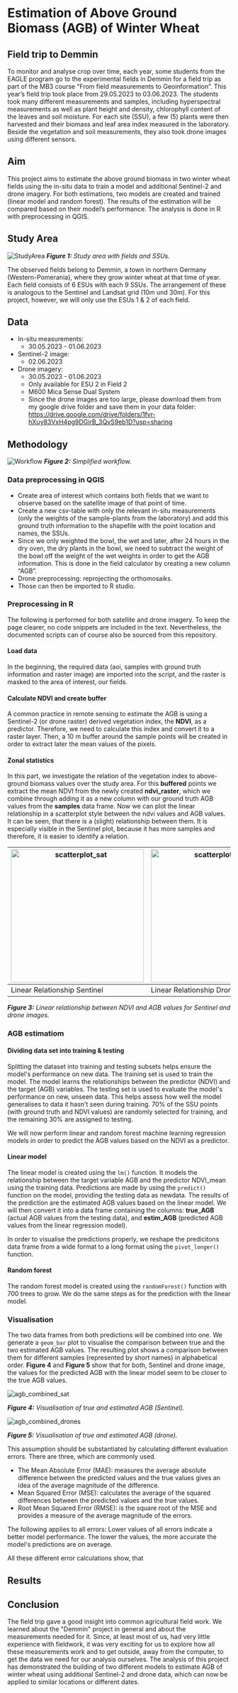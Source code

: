 # Estimation of Above Ground Biomass (AGB) of Winter Wheat 

## Field trip to Demmin
To monitor and analyse crop over time, each year, some students from the EAGLE program go to the experimental fields in Demmin for a field trip as part of the MB3 course “From field measurements to Geoinformation”. This year’s field trip took place from 29.05.2023 to 03.06.2023. The students took many different measurements and samples, including hyperspectral measurements as well as plant height and density, chlorophyll content of the leaves and soil moisture. For each site (SSU), a few (5) plants were then harvested and their biomass and leaf area index measured in the laboratory. Beside the vegetation and soil measurements, they also took drone images using different sensors.

## Aim
This project aims to estimate the above ground biomass in two winter wheat fields using the in-situ data to train a model and additional Sentinel-2 and drone imagery. For both estimations, two models are created and trained (linear model and random forest).  The results of the estimation will be compared based on their model’s performance. The analysis is done in R with preprocessing in QGIS.

## Study Area
![StudyArea](https://github.com/IsasGithub/MB3_Fieldwork_AGB_Estimation/blob/main/figs/StudyArea.PNG)
***Figure 1:** Study area with fields and SSUs.* 

The observed fields belong to Demmin, a town in northern Germany (Western-Pomerania), where they grow winter wheat at that time of year. Each field consists of 6 ESUs with each 9 SSUs. The arrangement of these is analogous to the Sentinel and Landsat grid (10m und 30m). For this project, however, we will only use the ESUs 1 & 2 of each field.

## Data
* In-situ measurements:
  * 30.05.2023 - 01.06.2023
* Sentinel-2 image:
  * 02.06.2023 
* Drone imagery:
  * 30.05.2023 - 01.06.2023
  * Only available for ESU 2 in Field 2
  * M600 Mica Sense Dual System
  * Since the drone images are too large, please download them from my google drive folder and save them in your data folder: https://drive.google.com/drive/folders/1fvr-hXuy83VxH4pg9DGirB_3QvS9eb1D?usp=sharing

## Methodology 
![Workflow](https://github.com/IsasGithub/MB3_Fieldwork_AGB_Estimation/blob/main/figs/workflow.png)
***Figure 2:** Simplified workflow.* 

### Data preprocessing in QGIS
* Create area of interest which contains both fields that we want to observe based on the satellite image of that point of time.
* Create a new csv-table with only the relevant in-situ measurements (only the weights of the sample-plants from the laboratory) and add this ground truth information to the shapefile with the point location and names, the SSUs. 
* Since we only weighted the bowl, the wet and later, after 24 hours in the dry oven, the dry plants in the bowl, we need to subtract the weight of the bowl off the weight of the wet weights in order to get the AGB information. This is done in the field calculator by creating a new column “AGB”. 
* Drone preprocessing: reprojecting the orthomosaiks.
* Those can then be imported to R studio.

### Preprocessing in R
The following is performed for both satellite and drone imagery. To keep the page clearer, no code snippets are included in the text. Nevertheless, the documented scripts can of course also be sourced from this repository.

#### Load data
In the beginning, the required data (aoi, samples with ground truth information and raster image) are imported into the script, and the raster is masked to the area of interest, our fields.

#### Calculate NDVI and create buffer
A common practice in remote sensing to estimate the AGB is using a Sentinel-2 (or drone raster) derived vegetation index, the **NDVI**, as a predictor. Therefore, we need to calculate this index and convert it to a raster layer. Then, a 10 m buffer around the sample points will be created in order to extract later the mean values of the pixels.

#### Zonal statistics
In this part, we investigate the relation of the vegetation index to above-ground biomass values over the study area. For this **buffered** points we extract the mean NDVI from the newly created **ndvi_raster**, which we combine through adding it as a new column with our ground truth AGB values from the **samples** data frame. Now we can plot the linear relationship in a scatterplot style between the ndvi values and AGB values. It can be seen, that there is a (slight) relationship between them. It is especially visible in the Sentinel plot, because it has more samples and therefore, it is easier to identify a relation.

| <img src="https://github.com/IsasGithub/MB3_Fieldwork_AGB_Estimation/blob/main/figs/scatterplot_sat.jpeg" alt="scatterplot_sat" width="300"/> | <img src="https://github.com/IsasGithub/MB3_Fieldwork_AGB_Estimation/blob/main/figs/scatterplot_dr1.jpeg" alt="scatterplot_dr1" width="300"/> |<img src="https://github.com/IsasGithub/MB3_Fieldwork_AGB_Estimation/blob/main/figs/scatterplot_dr2.jpeg" alt="scatterplot_dr2" width="300"/> |
| -- | --- | --- |
| Linear Relationship Sentinel | Linear Relationship Drone 1 | Linear Relationship Drone 2 |

***Figure 3:** Linear relationship between NDVI and AGB values for Sentinel and drone images.* 

### AGB estimatiom
#### Dividing data set into training & testing
Splitting the dataset into training and testing subsets helps ensure the model's performance on new data. The training set is used to train the model. The model learns the relationships between the predictor (NDVI) and the target (AGB) variables. The testing set is used to evaluate the model's performance on new, unseen data. This helps assess how well the model generalises to data it hasn't seen during training. 70% of the SSU points (with ground truth and NDVI values) are randomly selected for training, and the remaining 30% are assigned to testing.

We will now perform linear and random forest machine learning regression models in order to predict the AGB values based on the NDVI as a predictor.

#### Linear model

The linear model is created using the `lm()` function. It models the relationship between the target variable AGB and the predictor NDVI_mean using the training data. Predictions are made by using the `predict()` function on the model, providing the testing data as newdata. The results of the prediction are the estimated AGB values based on the linear model. We will then convert it into a data frame containing the columns: **true_AGB** (actual AGB values from the testing data), and **estim_AGB** (predicted AGB values from the linear regression model). 

In order to visualise the predictions properly, we reshape the predicitons data frame from a wide format to a long format using the `pivot_longer()` function.

#### Random forest

The random forest model is created using the `randomForest()` function with 700 trees to grow. We do the same steps as for the prediction with the linear model.


### Visualisation
The two data frames from both predictions will be combined into one. We generate a `geom_bar` plot to visualise the comparison between true and the two estimated AGB values.
The resulting plot shows a comparison between them for different samples (represented by short names) in alphabetical order. **Figure 4** and **Figure 5** show that for both, Sentinel and drone image, the values for the predicted AGB with the linear model seem to be closer to the true AGB values. 

![agb_combined_sat](https://github.com/IsasGithub/MB3_Fieldwork_AGB_Estimation/blob/main/figs/agb_combined_sat.jpeg)

***Figure 4:** Visualisation of true and estimated AGB (Sentinel).* 


![agb_combined_drones](https://github.com/IsasGithub/MB3_Fieldwork_AGB_Estimation/blob/main/figs/agb_combined_drones.jpeg)

***Figure 5:** Visualisation of true and estimated AGB (drone).* 


This assumption should be substantiated by calculating different evaluation errors. There are three, which are commonly used. 
* The Mean Absolute Error (MAE): measures the average absolute difference between the predicted values and the true values gives an idea of the average magnitude of the difference.
* Mean Squared Error (MSE): calculates the average of the squared differences between the predicted values and the true values.
* Root Mean Squared Error (RMSE): is the square root of the MSE and provides a measure of the average magnitude of the errors.

The following applies to all errors: Lower values of all errors indicate a better model performance. The lower the values, the more accurate the model's predictions are on average.

All these different error calculations show, that 


## Results

## Conclusion
The field trip gave a good insight into common agricultural field work. We learned about the "Demmin" project in general and about the measurements needed for it. Since, at least most of us, had very little experience with fieldwork, it was very exciting for us to explore how all these measurements work and to get outside, away from the computer, to get the data we need for our analysis ourselves. The analysis of this project has demonstrated the building of two different models to estimate AGB of winter wheat using additional Sentinel-2 and drone data, which can now be applied to similar locations or different dates.
